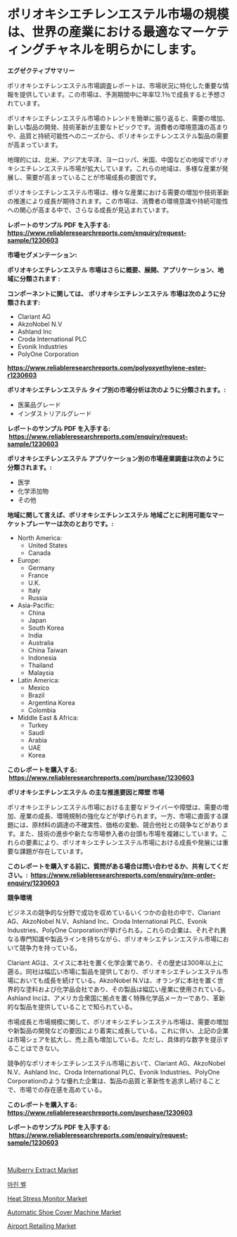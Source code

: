 <p><h1>ポリオキシエチレンエステル市場の規模は、世界の産業における最適なマーケティングチャネルを明らかにします。</h1></p><p><strong>エグゼクティブサマリー</strong></p>
<p><p>ポリオキシエチレンエステル市場調査レポートは、市場状況に特化した重要な情報を提供しています。この市場は、予測期間中に年率12.1％で成長すると予想されています。</p><p>ポリオキシエチレンエステル市場のトレンドを簡単に振り返ると、需要の増加、新しい製品の開発、技術革新が主要なトピックです。消費者の環境意識の高まりや、品質と持続可能性へのニーズから、ポリオキシエチレンエステル製品の需要が高まっています。</p><p>地理的には、北米、アジア太平洋、ヨーロッパ、米国、中国などの地域でポリオキシエチレンエステル市場が拡大しています。これらの地域は、多様な産業が発展し、需要が高まっていることが市場成長の要因です。</p><p>ポリオキシエチレンエステル市場は、様々な産業における需要の増加や技術革新の推進により成長が期待されます。この市場は、消費者の環境意識や持続可能性への関心が高まる中で、さらなる成長が見込まれています。</p></p>
<p><strong>レポートのサンプル PDF を入手する: <a href="https://www.reliableresearchreports.com/enquiry/request-sample/1230603">https://www.reliableresearchreports.com/enquiry/request-sample/1230603</a></strong></p>
<p><strong>市場セグメンテーション:</strong></p>
<p><strong> ポリオキシエチレンエステル 市場はさらに概要、展開、アプリケーション、地域に分類されます :</strong></p>
<p><strong>コンポーネントに関しては、 ポリオキシエチレンエステル 市場は次のように分類されます: &nbsp;</strong></p>
<p><ul><li>Clariant AG</li><li>AkzoNobel N.V</li><li>Ashland Inc</li><li>Croda International PLC</li><li>Evonik Industries</li><li>PolyOne Corporation</li></ul></p>
<p><strong><a href="https://www.reliableresearchreports.com/polyoxyethylene-ester-r1230603">https://www.reliableresearchreports.com/polyoxyethylene-ester-r1230603</a></strong></p>
<p><strong> ポリオキシエチレンエステル タイプ別の市場分析は次のように分類されます。:</strong></p>
<p><ul><li>医薬品グレード</li><li>インダストリアルグレード</li></ul></p>
<p><strong>レポートのサンプル PDF を入手する: &nbsp;<a href="https://www.reliableresearchreports.com/enquiry/request-sample/1230603">https://www.reliableresearchreports.com/enquiry/request-sample/1230603</a></strong></p>
<p><strong> ポリオキシエチレンエステル アプリケーション別の市場産業調査は次のように分類されます。:</strong></p>
<p><ul><li>医学</li><li>化学添加物</li><li>その他</li></ul></p>
<p><strong>地域に関して言えば、ポリオキシエチレンエステル 地域ごとに利用可能なマーケットプレーヤーは次のとおりです。:</strong></p>
<p><ul>
    <li>
        North America:
        <ul>
            <li>United States</li>
            <li>Canada</li>
        </ul>
    </li>
    <li>
        Europe:
        <ul>
            <li>Germany</li>
            <li>France</li>
            <li>U.K.</li>
            <li>Italy</li>
            <li>Russia</li>
        </ul>
    </li>
    <li>
        Asia-Pacific:
        <ul>
            <li>China</li>
            <li>Japan</li>
            <li>South Korea</li>
            <li>India</li>
            <li>Australia</li>
            <li>China Taiwan</li>
            <li>Indonesia</li>
            <li>Thailand</li>
            <li>Malaysia</li>
        </ul>
    </li>
    <li>
        Latin America:
        <ul>
            <li>Mexico</li>
            <li>Brazil</li>
            <li>Argentina Korea</li>
            <li>Colombia</li>
        </ul>
    </li>
    <li>
        Middle East & Africa:
        <ul>
            <li>Turkey</li>
            <li>Saudi</li>
            <li>Arabia</li>
            <li>UAE</li>
            <li>Korea</li>
        </ul>
    </li>
    </ul></p>
<p><strong>このレポートを購入する: &nbsp;<a href="https://www.reliableresearchreports.com/purchase/1230603">https://www.reliableresearchreports.com/purchase/1230603</a></strong></p>
<p><strong>ポリオキシエチレンエステル の主な推進要因と障壁 市場</strong></p>
<p><p>ポリオキシエチレンエステル市場における主要なドライバーや障壁は、需要の増加、産業の成長、環境規制の強化などが挙げられます。一方、市場に直面する課題には、原材料の調達の不確実性、価格の変動、競合他社との競争などがあります。また、技術の進歩や新たな市場参入者の台頭も市場を複雑にしています。これらの要素により、ポリオキシエチレンエステル市場における成長や発展には重要な課題が存在しています。</p></p>
<p><strong>このレポートを購入する前に、質問がある場合は問い合わせるか、共有してください。:&nbsp; <a href="https://www.reliableresearchreports.com/enquiry/pre-order-enquiry/1230603">https://www.reliableresearchreports.com/enquiry/pre-order-enquiry/1230603</a></strong></p>
<p><strong>競争環境</strong></p>
<p><p>ビジネスの競争的な分野で成功を収めているいくつかの会社の中で、Clariant AG、AkzoNobel N.V、Ashland Inc、Croda International PLC、Evonik Industries、PolyOne Corporationが挙げられる。これらの企業は、それぞれ異なる専門知識や製品ラインを持ちながら、ポリオキシエチレンエステル市場において競争力を持っている。</p><p>Clariant AGは、スイスに本社を置く化学企業であり、その歴史は300年以上に遡る。同社は幅広い市場に製品を提供しており、ポリオキシエチレンエステル市場においても成長を続けている。AkzoNobel N.Vは、オランダに本社を置く世界的な塗料および化学品会社であり、その製品は幅広い産業に使用されている。Ashland Incは、アメリカ合衆国に拠点を置く特殊化学品メーカーであり、革新的な製品を提供していることで知られている。</p><p>市場成長と市場規模に関して、ポリオキシエチレンエステル市場は、需要の増加や新製品の開発などの要因により着実に成長している。これに伴い、上記の企業は市場シェアを拡大し、売上高も増加している。ただし、具体的な数字を提示することはできない。</p><p>競争的なポリオキシエチレンエステル市場において、Clariant AG、AkzoNobel N.V、Ashland Inc、Croda International PLC、Evonik Industries、PolyOne Corporationのような優れた企業は、製品の品質と革新性を追求し続けることで、市場での存在感を高めている。</p></p>
<p><strong>このレポートを購入する: &nbsp; <a href="https://www.reliableresearchreports.com/purchase/1230603">https://www.reliableresearchreports.com/purchase/1230603</a></strong></p>
<p><strong>レポートのサンプル PDF を入手する: &nbsp;<a href="https://www.reliableresearchreports.com/enquiry/request-sample/1230603">https://www.reliableresearchreports.com/enquiry/request-sample/1230603</a></strong><strong></strong></p>
<p>&nbsp;</p>
<p><p><a href="https://issuu.com/reportprime-2/docs/mulberry-extract-market-size-2030.pptx">Mulberry Extract Market</a></p><p><a href="https://github.com/vsckjg50460/Market-Research-Report-List-1/blob/main/764833328756.md">마린 벨</a></p><p><a href="https://view.publitas.com/reportprime-1/heat-stress-monitor-market-insights-into-market-cagr-market-trends-and-growth-strategies/">Heat Stress Monitor Market</a></p><p><a href="https://github.com/abdelrhmankishk22/Market-Research-Report-List-4/blob/main/automatic-shoe-cover-machine-market.md">Automatic Shoe Cover Machine Market</a></p><p><a href="https://www.linkedin.com/pulse/airport-retailing-market-key-successful-business-strategy-forecast-bgexf?trackingId=iLhh6Mc01f1%2B1o%2BkSKQNYA%3D%3D">Airport Retailing Market</a></p></p>